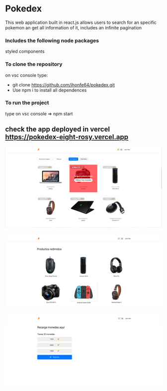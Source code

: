 # Pokedex

This web application built in react.js allows users to search for an specific pokemon an get all information of it, includes an infinite pagination

### Includes the following node packages

styled components


### To clone the repository

on vsc console type: 

- git clone https://github.com/jhonfe64/pokedex.git
- Use npm i to install all dependences 


### To run the project

type on vsc console => npm start

## check the app deployed in vercel https://pokedex-eight-rosy.vercel.app 



![](https://github.com/jhonfe64/rewardStore/blob/master/reward1.png?raw=true)
###
![](https://github.com/jhonfe64/rewardStore/blob/master/reward2.png?raw=true)
###
![](https://github.com/jhonfe64/rewardStore/blob/master/reward3.png?raw=true)
